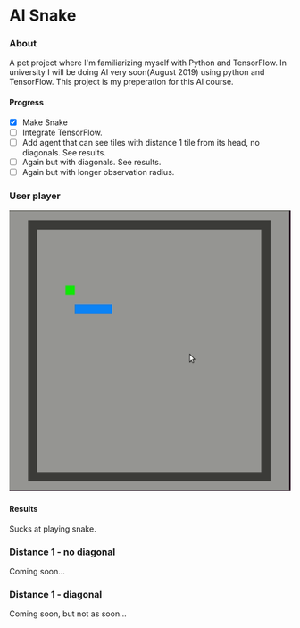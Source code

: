 # AI Snake

### About
A pet project where I'm familiarizing myself with Python and TensorFlow.
In university I will be doing AI very soon(August 2019) using python and TensorFlow.
This project is my preperation for this AI course.

#### Progress
- [X] Make Snake 
- [ ] Integrate TensorFlow. 
- [ ] Add agent that can see tiles with distance 1 tile from its head, no diagonals. See results.
- [ ] Again but with diagonals. See results.
- [ ] Again but with longer observation radius.

### User player

![](https://github.com/JonShard/AISnake/blob/master/docs/Snake.gif?raw=true)

#### Results
Sucks at playing snake.

### Distance 1 - no diagonal
Coming soon...

### Distance 1 - diagonal
Coming soon, but not as soon...


